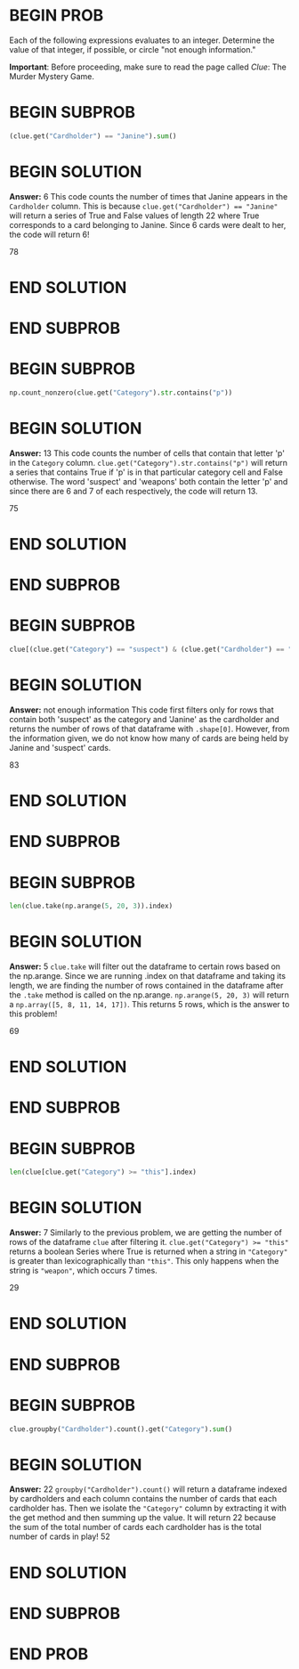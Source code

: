 # BEGIN PROB

Each of the following expressions evaluates to an integer.
Determine the value of that integer, if possible, or circle "not enough
information.\"

**Important**: Before proceeding, make sure to read the page called *Clue*: The Murder Mystery Game.

# BEGIN SUBPROB

```py 
(clue.get("Cardholder") == "Janine").sum() 
```

# BEGIN SOLUTION

**Answer:** 6
This code counts the number of times that Janine appears in the `Cardholder` column. This is because `clue.get("Cardholder") == "Janine"` will return a series of True and False values of length 22 where True corresponds to a card belonging to Janine. Since 6 cards were dealt to her, the code will return 6!

<average>78</average>

# END SOLUTION

# END SUBPROB

# BEGIN SUBPROB

```py
np.count_nonzero(clue.get("Category").str.contains("p")) 
```

# BEGIN SOLUTION

**Answer:** 13
This code counts the number of cells that contain that letter 'p' in the `Category` column. `clue.get("Category").str.contains("p")` will return a series that contains True if 'p' is in that particular category cell and False otherwise. The word 'suspect' and 'weapons' both contain the letter 'p' and since there are 6 and 7 of each respectively, the code will return 13. 

<average>75</average>


# END SOLUTION

# END SUBPROB

# BEGIN SUBPROB

```py 
clue[(clue.get("Category") == "suspect") & (clue.get("Cardholder") == "Janine")].shape[0] 
```

# BEGIN SOLUTION

**Answer:** not enough information
This code first filters only for rows that contain both 'suspect' as the category and 'Janine' as the cardholder and returns the number of rows of that dataframe with `.shape[0]`. However, from the information given, we do not know how many of cards are being held by Janine and 'suspect' cards. 

<average>83</average>

# END SOLUTION

# END SUBPROB

# BEGIN SUBPROB

```py
len(clue.take(np.arange(5, 20, 3)).index) 
```

# BEGIN SOLUTION

**Answer:** 5
`clue.take` will filter out the dataframe to certain rows based on the np.arange. Since we are running .index on that dataframe and taking its length, we are finding the number of rows contained in the dataframe after the `.take` method is called on the np.arange. `np.arange(5, 20, 3)` will return a `np.array([5, 8, 11, 14, 17])`. This returns 5 rows, which is the answer to this problem!

<average>69</average>

# END SOLUTION

# END SUBPROB

# BEGIN SUBPROB

```py
len(clue[clue.get("Category") >= "this"].index) 
```

# BEGIN SOLUTION

**Answer:** 7
Similarly to the previous problem, we are getting the number of rows of the dataframe `clue` after filtering it. `clue.get("Category") >= "this"` returns a boolean Series where True is returned when a string in `"Category"` is greater than lexicographically than `"this"`. This only happens when the string is `"weapon"`, which occurs 7 times. 

<average>29</average>

# END SOLUTION

# END SUBPROB

# BEGIN SUBPROB

```py
clue.groupby("Cardholder").count().get("Category").sum() 
```

# BEGIN SOLUTION

**Answer:** 22
`groupby("Cardholder").count()` will return a dataframe indexed by cardholders and each column contains the number of cards that each cardholder has. Then we isolate the `"Category"` column by extracting it with the get method and then summing up the value. It will return 22 because the sum of the total number of cards each cardholder has is the total number of cards in play!
<average>52</average>

# END SOLUTION

# END SUBPROB

# END PROB